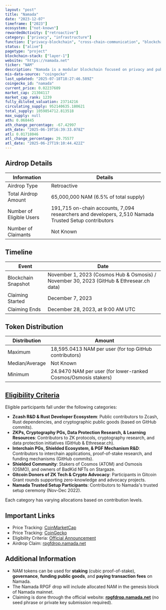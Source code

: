 ```yaml
---
layout: "post"
title: "Namada"
date: "2023-12-07"
timeframe: ["2023"]
ecosystem: ["not-known"]
rewardedActivity: ["retroactive"]
category: ["privacy", "infrastructure"]
function: ["privacy-blockchain", "cross-chain-communication", "blockchain", "zero-knowledge"]
status: ["alive"]
pagetype: "project"
blockchain-stack: ["layer-1"]
website: "https://namada.net"
ticker: "NAM"
description: "Namada is a modular blockchain focused on privacy and public goods funding, utilizing zero-knowledge proofs and interchain interoperability."
mis-data-source: "coingecko"
last_updated: "2025-07-18T18:27:46.589Z"
coingecko_id: "namada"
current_price: 0.02237609
market_cap: 21304117
market_cap_rank: 1239
fully_diluted_valuation: 23714216
circulating_supply: 952140635.180621
total_supply: 1059854712.813518
max_supply: null
ath: 0.068445
ath_change_percentage: -67.42997
ath_date: "2025-06-19T16:39:33.078Z"
atl: 0.01718046
atl_change_percentage: 29.75577
atl_date: "2025-06-27T19:10:44.422Z"
---
```


## Airdrop Details

| Information              | Details                                                                                              |
| ------------------------ | ---------------------------------------------------------------------------------------------------- |
| Airdrop Type             | Retroactive                                                                                          |
| Total Airdrop Amount     | 65,000,000 NAM (6.5% of total supply)                                                                |
| Number of Eligible Users | 191,715 on-chain accounts, 7,094 researchers and developers, 2,510 Namada Trusted Setup contributors |
| Number of Claimants      | Not Known                                                                                            |

## Timeline

| Event               | Date                                                                                     |
| ------------------- | ---------------------------------------------------------------------------------------- |
| Blockchain Snapshot | November 1, 2023 (Cosmos Hub & Osmosis) / November 30, 2023 (GitHub & Ethresear.ch data) |
| Claiming Started    | December 7, 2023                                                                         |
| Claiming Ends       | December 28, 2023, at 9:00 AM UTC                                                        |

## Token Distribution

| Distribution   | Amount                                                         |
| -------------- | -------------------------------------------------------------- |
| Maximum        | 18,595.0413 NAM per user (for top GitHub contributors)         |
| Median/Average | Not Known                                                      |
| Minimum        | 24.9470 NAM per user (for lower-ranked Cosmos/Osmosis stakers) |

## [Eligibility Criteria](https://namada.net/blog/the-namada-rpgf-drop-is-live)

Eligible participants fall under the following categories:

- **Zcash R&D & Rust Developer Ecosystem**: Public contributors to Zcash, Rust dependencies, and cryptographic public goods (based on GitHub commits).
- **ZKPs, Cryptography PGs, Data Protection Research, & Learning Resources**: Contributors to ZK protocols, cryptography research, and data protection initiatives (GitHub & Ethresear.ch).
- **Interchain PGs, Shielded Ecosystem, & PGF Mechanism R&D**: Contributors to interchain applications, proof-of-stake research, and funding mechanisms (GitHub commits).
- **Shielded Community**: Stakers of Cosmos (ATOM) and Osmosis (OSMO), and owners of BadKid NFTs on Stargaze.
- **Gitcoin Donors of ZK Tech & Crypto Advocacy**: Participants in Gitcoin Grant rounds supporting zero-knowledge and advocacy projects.
- **Namada Trusted Setup Participants**: Contributors to Namada's trusted setup ceremony (Nov-Dec 2022).

Each category has varying allocations based on contribution levels.

## Important Links

- Price Tracking: [CoinMarketCap](https://coinmarketcap.com/currencies/namada/)
- Price Tracking: [CoinGecko](https://www.coingecko.com/en/coins/namada/)
- Eligibility Criteria: [Official Announcement](https://namada.net/blog/the-namada-rpgf-drop-is-live)
- Airdrop Claim: [rpgfdrop.namada.net](https://rpgfdrop.namada.net)

## Additional Information

- NAM tokens can be used for **staking** (cubic proof-of-stake), **governance**, **funding public goods**, and **paying transaction fees** on Namada.
- The Namada RPGF drop will include allocated NAM in the genesis block of Namada mainnet.
- Claiming is done through the official website: **[rpgfdrop.namada.net](https://rpgfdrop.namada.net)** (no seed phrase or private key submission required).
